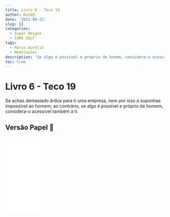 ```yaml
---
title: Livro 6 - Teco 19
author: Keik@
date: '2022-08-22'
slug: []
categories:
  - Super Amigos
  - CORE SELF
tags:
  - Marco Aurélio
  - Meditações
description: 'Se algo é possível e próprio de homem, considera-o acessível também a ti'
toc: true
---
```


# Livro 6 - Teco 19


Se achas demasiado árdua para ti uma empresa, nem por isso a suponhas impossível ao homem; ao contrário, se algo é possível e próprio de homem, considera-o acessível também a ti.

## Versão Papel :book:
<iframe style="width:120px;height:240px;" marginwidth="0" marginheight="0" scrolling="no" frameborder="0" src="//ws-na.amazon-adsystem.com/widgets/q?ServiceVersion=20070822&OneJS=1&Operation=GetAdHtml&MarketPlace=BR&source=ss&ref=as_ss_li_til&ad_type=product_link&tracking_id=mundodekeika-20&language=pt_BR&marketplace=amazon&region=BR&placement=B092FVY4BB&asins=B092FVY4BB&linkId=37c5ec14221f61f811029aa88b520891&show_border=true&link_opens_in_new_window=true"></iframe>